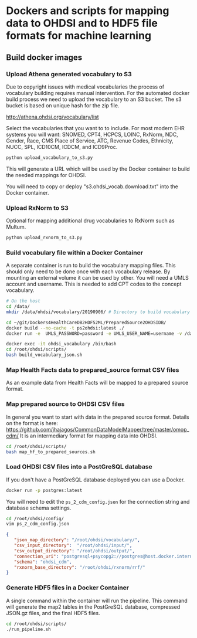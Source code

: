 # Dockers and scripts for mapping data to OHDSI and to HDF5 file formats for machine learning

## Build docker images

### Upload Athena generated vocabulary to S3

Due to copyright issues with medical vocabularies the process of vocabulary building requires manual intervention. For the
automated docker build process we need to upload the vocabulary to an S3 bucket. The s3 bucket is based on unique hash for
the zip file.

http://athena.ohdsi.org/vocabulary/list

Select the vocabularies that you want to to include. For most modern 
EHR systems you will want: SNOMED, CPT4, HCPCS,
LOINC, RxNorm, NDC, Gender, Race, CMS Place of Service, ATC, Revenue Codes, 
Ethnicity, NUCC, SPL, ICD10CM, ICDCM, and ICD9Proc.

```bash
python upload_vocabulary_to_s3.py
```

This will generate a URL which will be used by the Docker container to build
the needed mappings for OHDSI.

You will need to copy or deploy "s3.ohdsi_vocab.download.txt" into the Docker 
container.

### Upload RxNorm to S3 

Optional for mapping additional drug vocabularies to RxNorm such as Multum.

```bash
python upload_rxnorm_to_s3.py
```

### Build vocabulary file within a Docker Container

A separate container is run to build the vocabulary mapping files. This should only
need to be done once with each vocabulary release. By mounting an external volume
it can be used by other. You will need a UMLS account and
username. This is needed to add CPT codes to the concept vocabulary.

```bash
# On the host
cd /data/
mkdir /data/ohdsi/vocabulary/20190906/ # Directory to build vocabulary into
```

```bash
cd ~/git/Dockers4HealthCareDB2HDF52ML/PreparedSource2OHDSIDB/
docker build --no-cache -t ps2ohdsi:latest ./
docker run -e  UMLS_PASSWORD=password -e UMLS_USER_NAME=username -v /data/ohdsi/vocabulary/20190906/:/root/ohdsi/vocabulary/--name ohdsi_vocabluary ps2ohdsi:latest
```

```bash
docker exec -it ohdsi_vocabulary /bin/bash
cd /root/ohdsi/scripts/
bash build_vocabulary_json.sh
```

### Map Health Facts data to prepared_source format CSV files

As an example data from Health Facts will be mapped to a prepared source
format.

### Map prepared source to OHDSI CSV files

In general you want to start with data in the prepared source format. Details on
the format is here: 
https://github.com/jhajagos/CommonDataModelMapper/tree/master/omop_cdm/
It is an intermediary format for mapping data into OHDSI.

```bash
cd /root/ohdsi/scripts/
bash map_hf_to_prepared_sources.sh
```

### Load OHDSI CSV files into a PostGreSQL database

If you don't have a PostGreSQL database deployed you can use a Docker.
```bash
docker run -p postgres:latest
```

You will need to edit the `ps_2_cdm_config.json` for the connection string
and database schema settings.

```bash
cd /root/ohdsi/config/
vim ps_2_cdm_config.json
```

```json
{
   "json_map_directory": "/root/ohdsi/vocabulary/",
   "csv_input_directory":  "/root/ohdsi/input/",
   "csv_output_directory": "/root/ohdsi/output/",
   "connection_uri": "postgresql+psycopg2://postgres@host.docker.internal:32768/postgres",
   "schema": "ohdsi_cdm",
   "rxnorm_base_directory": "/root/ohdsi/rxnorm/rrf/"
}
```

### Generate HDF5 files in a Docker Container

A single command within the container will run the pipeline. This command will
generate the map2 tables in the PostGreSQL database, compressed JSON.gz files, and the 
final HDF5 files.
```bash
cd /root/ohdsi/scripts/
./run_pipeline.sh
```

